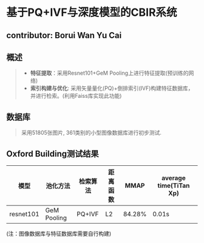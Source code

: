 # 基于PQ+IVF与深度模型的CBIR系统
## contributor: **Borui Wan Yu Cai**
## 概述
> - **特征提取**：采用Resnet101+GeM Pooling上进行特征提取(预训练的网络)
> - **索引构建与优化**: 采用矢量量化(PQ)+倒排索引(IVF)构建特征数据库，并进行检索。(利用Faiss库实现此功能)
## 数据库
> 采用51805张图片, 361类别的小型图像数据库进行初步测试.
## Oxford Building测试结果
| 模型 | 池化方法  | 检索算法  | 距离函数  | MMAP  |  average time(TiTan Xp)  |
| ---- | ---- | ---- | ---- | ---- | ---- |
| resnet101 | GeM Pooling | PQ+IVF | L2 | 84.28% | 0.01s |
(注：图像数据库与特征数据库需要自行构建)